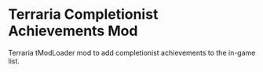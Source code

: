 # Terraria Completionist Achievements Mod

Terraria tModLoader mod to add completionist achievements to the in-game list.
